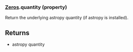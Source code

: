 ### [Zeros](Zeros.md).quantity (property)




Return the underlying astropy quantity (if astropy is installed).

Returns
--------
* astropy quantity

